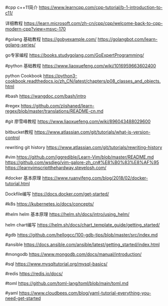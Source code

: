 #cpp
c++11简介
https://www.learncpp.com/cpp-tutorial/b-1-introduction-to-c11/

详细教程
https://learn.microsoft.com/zh-cn/cpp/cpp/welcome-back-to-cpp-modern-cpp?view=msvc-170

#golang
基础教程
https://gobyexample.com/
https://golangbot.com/learn-golang-series/

go专家编程
https://books.studygolang.com/GoExpertProgramming/

#python
基础教程
https://www.liaoxuefeng.com/wiki/1016959663602400

python Cookbook
https://python3-cookbook.readthedocs.io/zh_CN/latest/chapters/p08_classes_and_objects.html

#bash
https://wangdoc.com/bash/intro

#regex
https://github.com/ziishaned/learn-regex/blob/master/translations/README-cn.md

#git
廖雪峰教程
https://www.liaoxuefeng.com/wiki/896043488029600

bitbucket教程
https://www.atlassian.com/git/tutorials/what-is-version-control

rewriting git history
https://www.atlassian.com/git/tutorials/rewriting-history

#vim
https://github.com/iggredible/Learn-Vim/blob/master/README.md
https://github.com/wsdjeg/vim-galore-zh_cn#%E8%B0%83%E8%AF%95
https://learnvimscriptthehardway.stevelosh.com/

#docker
基本原理
https://www.ruanyifeng.com/blog/2018/02/docker-tutorial.html

Dockfile编写
https://docs.docker.com/get-started/

#k8s
https://kubernetes.io/docs/concepts/

#helm
helm 基本原理
https://helm.sh/docs/intro/using_helm/

helm chart编写
https://helm.sh/docs/chart_template_guide/getting_started/

#gdb
https://github.com/hellogcc/100-gdb-tips/blob/master/src/index.md

#ansible
https://docs.ansible.com/ansible/latest/getting_started/index.html

#mongodb
https://www.mongodb.com/docs/manual/introduction/

#sql
https://www.mysqltutorial.org/mysql-basics/

#redis
https://redis.io/docs/

#toml
https://github.com/toml-lang/toml/blob/main/toml.md

#yaml
https://www.cloudbees.com/blog/yaml-tutorial-everything-you-need-get-started
